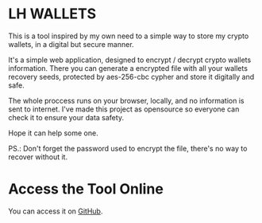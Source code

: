 # LH WALLETS

This is a tool inspired by my own need to a simple way to store my crypto wallets, in a digital but secure manner.

It's a simple web application, designed to encrypt / decrypt crypto wallets information. There you can generate a encrypted file with all your wallets recovery seeds, protected by aes-256-cbc cypher and store it digitally and safe.

The whole proccess runs on your browser, locally, and no information is sent to internet. I've made this project as opensource 
so everyone can check it to ensure your data safety. 

Hope it can help some one.

PS.: Don't forget the password used to encrypt the file, there's no way to recover without it.

# Access the Tool Online

You can access it on [GitHub](https://lokidarkeden.github.io/lhwallets/).